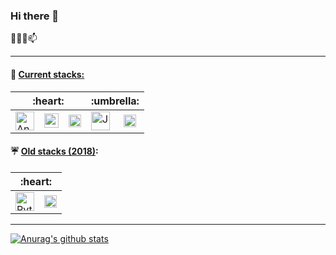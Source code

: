 ### Hi there 👋
👯🌱🌱📫
<!--
**borisBelloc/borisBelloc** is a ✨ _special_ ✨ repository because its `README.md` (this file) appears on your GitHub profile.

Here are some ideas to get you started:

- 🔭 I’m currently working on ...
- 🌱 I’m currently learning ...
- 👯 I’m looking to collaborate on ...
- 🤔 I’m looking for help with ...
- 💬 Ask me about ...
- 📫 How to reach me: ...
- 😄 Pronouns: ...
- ⚡ Fun fact: ...
-->

<hr>

#### :wave: <ins>Current stacks:</ins>

<table>
    <thead>
        <tr>
            <th colspan=3 >:heart:</th>
            <th colspan=2 >:umbrella:</th>
        </tr>
    </thead>
    <tbody>
        <tr>
            <td><img height="30" src="https://angular.io/assets/images/logos/angular/angular.svg" alt="Angular"></td>
            <td><img height="23" src="https://upload.wikimedia.org/wikipedia/commons/thumb/6/6a/JavaScript-logo.png/600px-JavaScript-logo.png" alt="JavaScript"></td>
            <td><img height="20" src="https://upload.wikimedia.org/wikipedia/commons/thumb/f/fd/JQuery-Logo.svg/524px-JQuery-Logo.svg.png" alt="jQuery"></td>
            <td><img height="30" src="https://upload.wikimedia.org/wikipedia/fr/thumb/2/2e/Java_Logo.svg/322px-Java_Logo.svg.png" alt="Java"></td>
            <td><img height="20" src="https://spring.io/images/spring-logo-9146a4d3298760c2e7e49595184e1975.svg" alt="Spring"></td>
        </tr>
    </tbody>
</table>

#### :umbrella: <ins>Old stacks (2018)</ins>:
<table>
    <thead>
        <tr>
            <th colspan=3>:heart:</th>
        </tr>
    </thead>
    <tbody>
        <tr>
            <td><img height="30" src="https://www.python.org/static/community_logos/python-logo.png" alt="Python"></td>
            <td><img height="20" src="https://static.djangoproject.com/img/logos/django-logo-positive.png" alt="Django"></td>
        </tr>
    </tbody>
</table>

<hr>

[![Anurag's github stats](https://github-readme-stats.vercel.app/api?username=borisBelloc&count_private=true&show_icons=true&theme=monokai)](https://github.com/borisBelloc)


